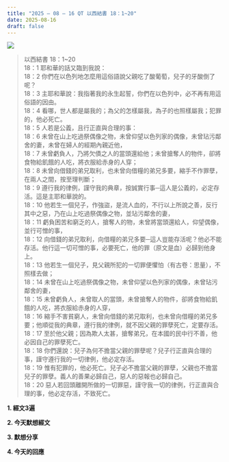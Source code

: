 ```yaml
---
title: "2025 – 08 – 16 QT 以西結書 18：1~20"
date: 2025-08-16
draft: false
---
```


![](/images/qt.jpg)
> 以西結書 18：1~20  
> 18：1 耶和華的話又臨到我說：  
> 18：2 你們在以色列地怎麼用這俗語說父親吃了酸葡萄，兒子的牙酸倒了呢？  
> 18：3 主耶和華說：我指著我的永生起誓，你們在以色列中，必不再有用這俗語的因由。  
> 18：4 看哪，世人都是屬我的；為父的怎樣屬我，為子的也照樣屬我；犯罪的，他必死亡。  
> 18：5 人若是公義，且行正直與合理的事：  
> 18：6 未曾在山上吃過祭偶像之物，未曾仰望以色列家的偶像，未曾玷污鄰舍的妻，未曾在婦人的經期內親近他，  
> 18：7 未曾虧負人，乃將欠債之人的當頭還給他；未曾搶奪人的物件，卻將食物給飢餓的人吃，將衣服給赤身的人穿；  
> 18：8 未曾向借錢的弟兄取利，也未曾向借糧的弟兄多要，縮手不作罪孽，在兩人之間，按至理判斷；  
> 18：9 遵行我的律例，謹守我的典章，按誠實行事─這人是公義的，必定存活。這是主耶和華說的。  
> 18：10 他若生一個兒子，作強盜，是流人血的，不行以上所說之善，反行其中之惡，乃在山上吃過祭偶像之物，並玷污鄰舍的妻，  
> 18：11 虧負困苦和窮乏的人，搶奪人的物，未曾將當頭還給人，仰望偶像，並行可憎的事，  
> 18：12 向借錢的弟兄取利，向借糧的弟兄多要─這人豈能存活呢？他必不能存活。他行這一切可憎的事，必要死亡，他的罪（原文是血）必歸到他身上。  
> 18：13 他若生一個兒子，見父親所犯的一切罪便懼怕（有古卷：思量），不照樣去做；  
> 18：14 未曾在山上吃過祭偶像之物，未曾仰望以色列家的偶像，未曾玷污鄰舍的妻，  
> 18：15 未曾虧負人，未曾取人的當頭，未曾搶奪人的物件，卻將食物給飢餓的人吃，將衣服給赤身的人穿，  
> 18：16 縮手不害貧窮人，未曾向借錢的弟兄取利，也未曾向借糧的弟兄多要；他順從我的典章，遵行我的律例，就不因父親的罪孽死亡，定要存活。  
> 18：17 至於他父親；因為欺人太甚，搶奪弟兄，在本國的民中行不善，他必因自己的罪孽死亡。  
> 18：18 你們還說：兒子為何不擔當父親的罪孽呢？兒子行正直與合理的事，謹守遵行我的一切律例，他必定存活。  
> 18：19 惟有犯罪的，他必死亡。兒子必不擔當父親的罪孽，父親也不擔當兒子的罪孽。義人的善果必歸自己，惡人的惡報也必歸自己。  
> 18：20 惡人若回頭離開所做的一切罪惡，謹守我一切的律例，行正直與合理的事，他必定存活，不致死亡。

**1. 經文3遍**

**2. 今天默想經文**

**3. 默想分享**

**4. 今天的回應**


